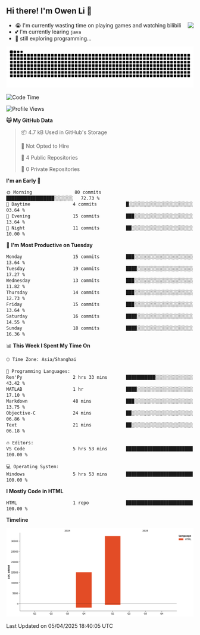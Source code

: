 ## Hi there! I'm Owen Li 👋

<a href="https://github.com/owenllli">
  <img align="right" src="https://github-readme-stats.vercel.app/api/top-langs/?username=owenllli&layout=normal" />
</a>

- 😭 I'm currently wasting time on playing games and watching bilibili
- 💕 I'm currently learing `java`
- 🤔 still exploring programming...

<!--
![Top Langs](https://github-readme-stats.vercel.app/api/top-langs/?username=owenllli&layout=normal)
-->

<picture>
  <source media="(prefers-color-scheme: dark)" srcset="https://raw.githubusercontent.com/owenllli/owenllli/output/github-snake-dark.svg" />
  <source media="(prefers-color-scheme: light)" srcset="https://raw.githubusercontent.com/owenllli/owenllli/output/github-snake.svg" />
  <img alt="github-snake" src="https://raw.githubusercontent.com/owenllli/owenllli/output/github-snake.svg" />
</picture>

<!--START_SECTION:waka-->
![Code Time](http://img.shields.io/badge/Code%20Time-120%20hrs%2012%20mins-blue)

![Profile Views](http://img.shields.io/badge/Profile%20Views-0-blue)

**🐱 My GitHub Data** 

> 📦 4.7 kB Used in GitHub's Storage 
 > 
> 🚫 Not Opted to Hire
 > 
> 📜 4 Public Repositories 
 > 
> 🔑 0 Private Repositories 
 > 
**I'm an Early 🐤** 

```text
🌞 Morning                80 commits          ██████████████████░░░░░░░   72.73 % 
🌆 Daytime                4 commits           █░░░░░░░░░░░░░░░░░░░░░░░░   03.64 % 
🌃 Evening                15 commits          ███░░░░░░░░░░░░░░░░░░░░░░   13.64 % 
🌙 Night                  11 commits          ██░░░░░░░░░░░░░░░░░░░░░░░   10.00 % 
```
📅 **I'm Most Productive on Tuesday** 

```text
Monday                   15 commits          ███░░░░░░░░░░░░░░░░░░░░░░   13.64 % 
Tuesday                  19 commits          ████░░░░░░░░░░░░░░░░░░░░░   17.27 % 
Wednesday                13 commits          ███░░░░░░░░░░░░░░░░░░░░░░   11.82 % 
Thursday                 14 commits          ███░░░░░░░░░░░░░░░░░░░░░░   12.73 % 
Friday                   15 commits          ███░░░░░░░░░░░░░░░░░░░░░░   13.64 % 
Saturday                 16 commits          ████░░░░░░░░░░░░░░░░░░░░░   14.55 % 
Sunday                   18 commits          ████░░░░░░░░░░░░░░░░░░░░░   16.36 % 
```


📊 **This Week I Spent My Time On** 

```text
🕑︎ Time Zone: Asia/Shanghai

💬 Programming Languages: 
Ren'Py                   2 hrs 33 mins       ███████████░░░░░░░░░░░░░░   43.42 % 
MATLAB                   1 hr                ████░░░░░░░░░░░░░░░░░░░░░   17.10 % 
Markdown                 48 mins             ███░░░░░░░░░░░░░░░░░░░░░░   13.75 % 
Objective-C              24 mins             ██░░░░░░░░░░░░░░░░░░░░░░░   06.86 % 
Text                     21 mins             ██░░░░░░░░░░░░░░░░░░░░░░░   06.18 % 

🔥 Editors: 
VS Code                  5 hrs 53 mins       █████████████████████████   100.00 % 

💻 Operating System: 
Windows                  5 hrs 53 mins       █████████████████████████   100.00 % 
```

**I Mostly Code in HTML** 

```text
HTML                     1 repo              █████████████████████████   100.00 % 
```



**Timeline**

![Lines of Code chart](https://raw.githubusercontent.com/owenllli/owenllli/main/assets/bar_graph.png)


 Last Updated on 05/04/2025 18:40:05 UTC
<!--END_SECTION:waka-->
